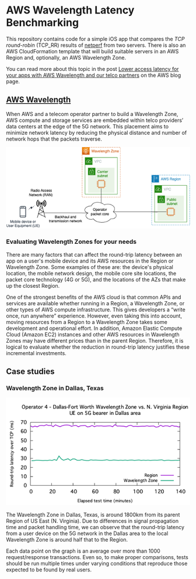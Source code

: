 #  AWS Wavelength Latency Benchmarking

This repository contains code for a simple iOS app that compares the *TCP round-robin* (TCP_RR) results of [netperf](https://hewlettpackard.github.io/netperf/) from two servers. There is also an AWS CloudFormation template that will build suitable servers in an AWS Region and, optionally, an AWS Wavelength Zone.

You can read more about this topic in the post [Lower access latency for your apps with AWS Wavelength and our telco partners](https://aws.amazon.com/blogs/industries/lower-access-latency-for-your-apps-with-aws-wavelength-and-our-telco-partners/) on the AWS blog page.

## [AWS Wavelength](https://aws.amazon.com/wavelength/)

When AWS and a telecom operator partner to build a Wavelength Zone, AWS compute and storage services are embedded within telco providers’ data centers at the edge of the 5G network. This placement aims to minimize network latency by reducing the physical distance and number of network hops that the packets traverse.

![Mobile device connectivity to AWS Region and Wavelength Zone](latency.png)

### Evaluating Wavelength Zones for your needs

There are many factors that can affect the round-trip latency between an app on a user's mobile device and its AWS resources in the Region or Wavelength Zone. Some examples of these are: the device's physical location, the mobile network design, the mobile core site locations, the packet core technology (4G or 5G), and the locations of the AZs that make up the closest Region.

One of the strongest benefits of the AWS cloud  is that common APIs and services are available whether running in a Region, a Wavelength Zone, or other types of AWS compute infrastructure. This gives developers a “write once, run anywhere” experience. However, even taking this into account, moving resources from a Region to a Wavelength Zone takes some development and operational effort. In addition, Amazon Elastic Compute Cloud (Amazon EC2) instances and other AWS resources in Wavelength Zones may have different prices than in the parent Region. Therefore, it is logical to evaluate whether the reduction in round-trip latency justifies these incremental investments. 

## Case studies

### Wavelength Zone in Dallas, Texas

![Graph of round-trip latency between a UE on a 5G bearer in the Dallas area and a) the N. Virginia Region; and b) the Dallas-Fort Worth Wavelength Zone](dfw.png)

The Wavelength Zone in Dallas, Texas, is around 1800km from its parent Region of US East (N. Virginia). Due to differences in signal propagation time and packet handling time, we can observe that the round-trip latency from a user device on the 5G network in the Dallas area to the local Wavelength Zone is around half that to the Region. 

Each data point on the graph is an average over more than 1000 request/response transactions. Even so, to make proper comparisons, tests should be run multiple times under varying conditions that reproduce those expected to be found by real users. 
